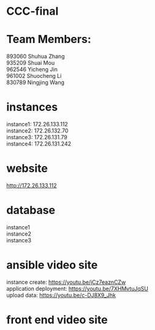 # CCC-final

# Team Members:
893060 Shuhua Zhang  
935209 Shuai Mou  
962546 Yicheng Jin  
961002 Shuocheng Li  
830789 Ningjing Wang  

# instances 

instance1: 172.26.133.112  
instance2: 172.26.132.70  
instance3: 172.26.131.79  
instance4: 172.26.131.242  

# website

http://172.26.133.112

# database 
instance1  
instance2  
instance3   

# ansible video site

instance create: https://youtu.be/jCz7eaznCZw  
application deployment: https://youtu.be/7XHMvtuJqSU  
upload data: https://youtu.be/c-DJ8X9_Jhk

# front end video site
